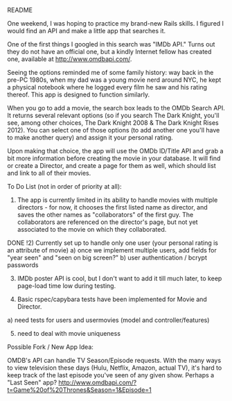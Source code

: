 README


One weekend, I was hoping to practice my brand-new Rails skills. I figured I would find an API and make a little app that searches it. 


One of the first things I googled in this search was "IMDb API." Turns out they do not have an official one, but a kindly Internet fellow has created one, available at http://www.omdbapi.com/. 

Seeing the options reminded me of some family history: way back in the pre-PC 1980s, when my dad was a young movie nerd around NYC, he kept a physical notebook where he logged every film he saw and his rating thereof. This app is designed to function similarly. 

When you go to add a movie, the search box leads to the OMDb Search API. It returns several relevant options (so if you search The Dark Knight, you'll see, among other choices, The Dark Knight 2008 & The Dark Knight Rises 2012). You can select one of those options (to add another one you'll have to make another query) and assign it your personal rating. 

Upon making that choice, the app will use the OMDb ID/Title API and grab a bit more information before creating the movie in your database. It will find or create a Director, and create a page for them as well, which should list and link to all of their movies.  


To Do List (not in order of priority at all):

1) The app is currently limited in its ability to handle movies with multiple directors - for now, it chooses the first listed name as director, and saves the other names as "collaborators" of the first guy. The collaborators are referenced on the director's page, but not yet associated to the movie on which they collaborated.

DONE !2) Currently set up to handle only one user (your personal rating is an attribute of movie) a) once we implement multiple users, add fields for "year seen" and "seen on big screen?" b) user authentication / bcrypt passwords 

3) IMDb poster API is cool, but I don't want to add it till much later, to keep page-load time low during testing.

4) Basic rspec/capybara tests have been implemented for Movie and Director. 

  a) need tests for users and usermovies (model and controller/features)

5) need to deal with movie uniqueness 

Possible Fork / New App Idea:

OMDB's API can handle TV Season/Episode requests. 
With the many ways to view television these days (Hulu, Netflix, Amazon, actual TV), it's hard to keep track of the last episode you've seen of any given show. Perhaps a "Last Seen" app?
http://www.omdbapi.com/?t=Game%20of%20Thrones&Season=1&Episode=1